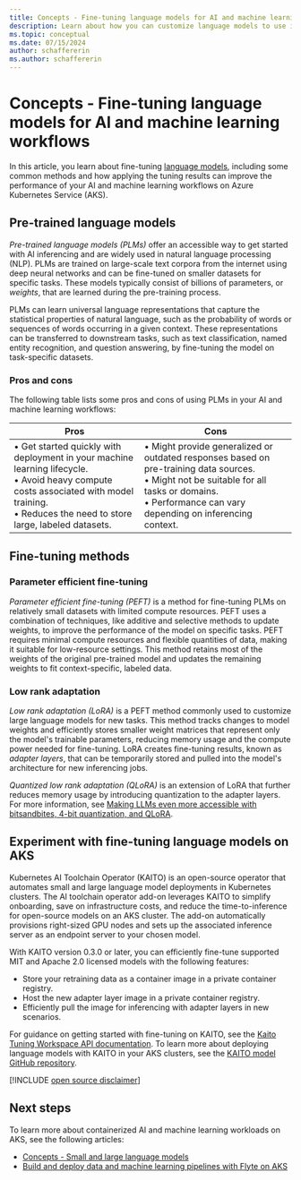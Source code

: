 ```yaml
---
title: Concepts - Fine-tuning language models for AI and machine learning workflows
description: Learn about how you can customize language models to use in your AI and machine learning workflows on Azure Kubernetes Service (AKS).
ms.topic: conceptual
ms.date: 07/15/2024
author: schaffererin
ms.author: schaffererin
---
```


# Concepts - Fine-tuning language models for AI and machine learning workflows

In this article, you learn about fine-tuning [language models][language-models], including some common methods and how applying the tuning results can improve the performance of your AI and machine learning workflows on Azure Kubernetes Service (AKS).

## Pre-trained language models

*Pre-trained language models (PLMs)* offer an accessible way to get started with AI inferencing and are widely used in natural language processing (NLP). PLMs are trained on large-scale text corpora from the internet using deep neural networks and can be fine-tuned on smaller datasets for specific tasks. These models typically consist of billions of parameters, or *weights*, that are learned during the pre-training process.

PLMs can learn universal language representations that capture the statistical properties of natural language, such as the probability of words or sequences of words occurring in a given context. These representations can be transferred to downstream tasks, such as text classification, named entity recognition, and question answering, by fine-tuning the model on task-specific datasets.

### Pros and cons

The following table lists some pros and cons of using PLMs in your AI and machine learning workflows:

| Pros | Cons |
|------|------|
| • Get started quickly with deployment in your machine learning lifecycle. <br> • Avoid heavy compute costs associated with model training. <br> • Reduces the need to store large, labeled datasets. | • Might provide generalized or outdated responses based on pre-training data sources. <br> • Might not be suitable for all tasks or domains. <br> • Performance can vary depending on inferencing context. |

## Fine-tuning methods

### Parameter efficient fine-tuning

*Parameter efficient fine-tuning (PEFT)* is a method for fine-tuning PLMs on relatively small datasets with limited compute resources. PEFT uses a combination of techniques, like additive and selective methods to update weights, to improve the performance of the model on specific tasks. PEFT requires minimal compute resources and flexible quantities of data, making it suitable for low-resource settings. This method retains most of the weights of the original pre-trained model and updates the remaining weights to fit context-specific, labeled data.

### Low rank adaptation

*Low rank adaptation (LoRA)* is a PEFT method commonly used to customize large language models for new tasks. This method tracks changes to model weights and efficiently stores smaller weight matrices that represent only the model's trainable parameters, reducing memory usage and the compute power needed for fine-tuning. LoRA creates fine-tuning results, known as *adapter layers*, that can be temporarily stored and pulled into the model's architecture for new inferencing jobs.

*Quantized low rank adaptation (QLoRA)* is an extension of LoRA that further reduces memory usage by introducing quantization to the adapter layers. For more information, see [Making LLMs even more accessible with bitsandbites, 4-bit quantization, and QLoRA][qlora].

## Experiment with fine-tuning language models on AKS

Kubernetes AI Toolchain Operator (KAITO) is an open-source operator that automates small and large language model deployments in Kubernetes clusters. The AI toolchain operator add-on leverages KAITO to simplify onboarding, save on infrastructure costs, and reduce the time-to-inference for open-source models on an AKS cluster. The add-on automatically provisions right-sized GPU nodes and sets up the associated inference server as an endpoint server to your chosen model.

With KAITO version 0.3.0 or later, you can efficiently fine-tune supported MIT and Apache 2.0 licensed models with the following features:

* Store your retraining data as a container image in a private container registry.
* Host the new adapter layer image in a private container registry.
* Efficiently pull the image for inferencing with adapter layers in new scenarios.

For guidance on getting started with fine-tuning on KAITO, see the [Kaito Tuning Workspace API documentation][kaito-fine-tuning]. To learn more about deploying language models with KAITO in your AKS clusters, see the [KAITO model GitHub repository][kaito-repo].

[!INCLUDE [open source disclaimer](./includes/open-source-disclaimer.md)]

## Next steps

To learn more about containerized AI and machine learning workloads on AKS, see the following articles:

* [Concepts - Small and large language models][language-models]
* [Build and deploy data and machine learning pipelines with Flyte on AKS][flyte-aks]

<!-- LINKS -->
[flyte-aks]: ./use-flyte.md
[kaito-repo]: https://github.com/Azure/kaito/tree/main/presets
[language-models]: ./concepts-ai-ml-language-models.md
[qlora]: https://huggingface.co/blog/4bit-transformers-bitsandbytes#:~:text=We%20present%20QLoRA%2C%20an%20efficient%20finetuning%20approach%20that,pretrained%20language%20model%20into%20Low%20Rank%20Adapters~%20%28LoRA%29.
[kaito-fine-tuning]: https://github.com/Azure/kaito/tree/main/docs/tuning

